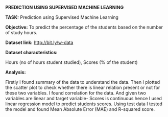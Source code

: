 **PREDICTION USING SUPERVISED MACHINE LEARNING**


**TASK:** Prediction using Supervised Machine Learning

**Objective:** To predict the percentage of the students based on the number of study hours.

**Dataset link:** http://bit.ly/w-data

**Dataset characteristics:**

Hours (no of hours student studied), Scores (% of the student)

**Analysis:**

Firstly I found summary of the data to understand the data. Then I plotted the scatter plot to check whether there is linear relation present or not for these two variables. I found correlation for the data. And given two variables are linear and target variable- Scores is continuous hence I used linear regression model to predict students scores. Using test data I tested the model and found Mean Absolute Error (MAE) and R-squared score.
